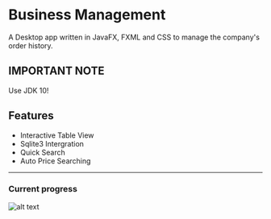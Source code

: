 # Business Management
A Desktop app written in JavaFX, FXML and CSS to manage the company's order history.

## IMPORTANT NOTE
Use JDK 10!

## Features
- Interactive Table View
- Sqlite3 Intergration
- Quick Search
- Auto Price Searching

---

### Current progress
![alt text](https://imgur.com/EJQPNsJ.png)
